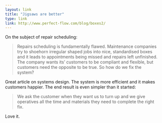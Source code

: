 ```yaml
---
layout: link
title: "Jigsaws are better"
type: link
link: http://www.perfect-flow.com/blog/boxes2/
---
```


On the subject of repair scheduling:

 > Repairs scheduling is fundamentally flawed. Maintenance companies try to shoehorn irregular shaped jobs into nice, standardised boxes and it leads to appointments being missed and repairs left unfinished. The company wants its’ customers to be compliant and flexible, but customers need the opposite to be true. So how do we fix the system?

Great article on systems design. The system is more efficient and it makes customers happier. The end result is even simpler than it started:

 > We ask the customer when they want us to turn up and we give operatives all the time and materials they need to complete the right fix.

 Love it.